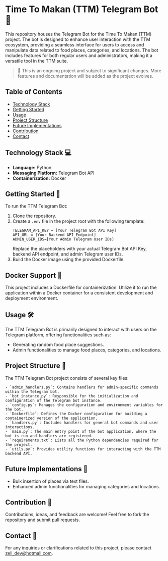 # Time To Makan (TTM) Telegram Bot 🤖

This repository houses the Telegram Bot for the Time To Makan (TTM) project. The bot is designed to enhance user interaction with the TTM ecosystem, providing a seamless interface for users to access and manipulate data related to food places, categories, and locations. The bot includes features for both regular users and administrators, making it a versatile tool in the TTM suite.

> 🚨 This is an ongoing project and subject to significant changes. More features and documentation will be added as the project evolves.

## Table of Contents
- [Technology Stack](#technology-stack)
- [Getting Started](#getting-started)
- [Usage](#usage)
- [Project Structure](#project-structure)
- [Future Implementations](#future-implementations)
- [Contribution](#contribution)
- [Contact](#contact)

## Technology Stack 💻
- **Language:** Python
- **Messaging Platform:** Telegram Bot API
- **Containerization:** Docker

## Getting Started 🚀
To run the TTM Telegram Bot:
1. Clone the repository.
2. Create a `.env` file in the project root with the following template:
   ```
   TELEGRAM_API_KEY = [Your Telegram Bot API Key]
   API_URL = [Your Backend API Endpoint]
   ADMIN_USER_IDS=[Your Admin Telegram User IDs]
   ```
   Replace the placeholders with your actual Telegram Bot API Key, backend API endpoint, and admin Telegram user IDs.
3. Build the Docker image using the provided Dockerfile.

## Docker Support 🐳
This project includes a Dockerfile for containerization. Utilize it to run the application within a Docker container for a consistent development and deployment environment.

## Usage 🛠️
The TTM Telegram Bot is primarily designed to interact with users on the Telegram platform, offering functionalities such as:
- Generating random food place suggestions.
- Admin functionalities to manage food places, categories, and locations.

## Project Structure 📂

The TTM Telegram Bot project consists of several key files:
```
- `admin_handlers.py`: Contains handlers for admin-specific commands within the Telegram bot.
- `bot_instance.py`: Responsible for the initialization and configuration of the Telegram bot instance.
- `config.py`: Manages the configuration and environment variables for the bot.
- `Dockerfile`: Defines the Docker configuration for building a containerized version of the application.
- `handlers.py`: Includes handlers for general bot commands and user interactions.
- `main.py`: The main entry point of the bot application, where the bot is run and handlers are registered.
- `requirements.txt`: Lists all the Python dependencies required for the project.
- `utils.py`: Provides utility functions for interacting with the TTM backend API.
```


## Future Implementations 🔮
- Bulk insertion of places via text files.
- Enhanced admin functionalities for managing categories and locations.

## Contribution 🤝
Contributions, ideas, and feedback are welcome! Feel free to fork the repository and submit pull requests.

## Contact 📧
For any inquiries or clarifications related to this project, please contact [zell_dev@hotmail.com](mailto:zell_dev@hotmail.com).
